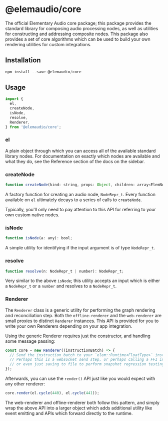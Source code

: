 # @elemaudio/core

The official Elementary Audio core package; this package provides the standard library for composing
audio processing nodes, as well as utilities for constructing and addressing composite nodes. This package
also provides a set of core algorithms which can be used to build your own rendering utilities for custom
integrations.

## Installation

```js
npm install --save @elemaudio/core
```

## Usage

```js
import {
  el,
  createNode,
  isNode,
  resolve,
  Renderer,
} from '@elemaudio/core';
```

### el

A plain object through which you can access all of the available standard library nodes. For
documentation on exactly which nodes are available and what they do, see the Reference section of the docs on the sidebar.

### createNode

```js
function createNode(kind: string, props: Object, children: array<ElemNode>): NodeRepr_t;
```

A factory function for creating an audio node, `NodeRepr_t`. Every function available on `el` ultimately decays
to a series of calls to `createNode`.

Typically, you'll only need to pay attention to this API for referring to your own custom native nodes.

### isNode

```js
function isNode(a: any): bool;
```

A simple utility for identifying if the input argument is of type `NodeRepr_t`.

### resolve

```js
function resolve(n: NodeRepr_t | number): NodeRepr_t;
```

Very similar to the above `isNode`; this utility accepts an input which is either a `NodeRepr_t` or a `number`
and resolves to a `NodeRepr_t`.

### Renderer

The `Renderer` class is a generic utility for performing the graph rendering and reconciliation step. Both the
`offline-renderer` and the `web-renderer` are small proxies to distinct `Renderer` instances. This API is provided
for you to write your own Renderers depending on your app integration.

Using the generic Renderer requires just the constructor, and handling some message passing:

```js
const core = new Renderer((instructionBatch) => {
  // Send the instruction batch to your `elem::Runtime<FloatType>` instance, wherever that may be!
  // Perhaps this is a websocket send step, or perhaps calling a FFI interface in your JavaScript runtime,
  // or even just saving to file to perform snapshot regression testing like with Jest.
});
```

Afterwards, you can use the `render()` API just like you would expect with any other renderer:

```js
core.render(el.cycle(440), el.cycle(441));
```

The web-renderer and offline-renderer both follow this pattern, and simply wrap the above API into a larger
object which adds additional utility like event emitting and APIs which forward directly to the runtime.
